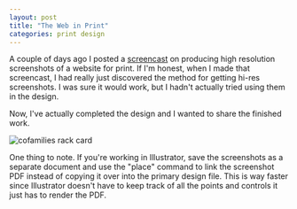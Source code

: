 ```yaml
---
layout: post
title: "The Web in Print"
categories: print design
---
```


A couple of days ago I posted a [screencast](/blog/2010/10/08/how-to-get-high-resolution-screenshots-of-a-website) on producing high resolution screenshots of a website for print.
If I'm honest, when I made that screencast, I had really just discovered the method for getting hi-res screenshots. I was sure it would work, but I hadn't actually tried using them in the design.

Now, I've actually completed the design and I wanted to share the finished work.

<img src="/content/blog/2010/site-to-print/cofamilies-rackcard.png" alt="cofamilies rack card" title="Cofamilies rack card" />

One thing to note. If you're working in Illustrator, save the screenshots as a separate document and use the "place" command to link the screenshot PDF instead of copying it over into the primary design file.
This is way faster since Illustrator doesn't have to keep track of all the points and controls it just has to render the PDF.
